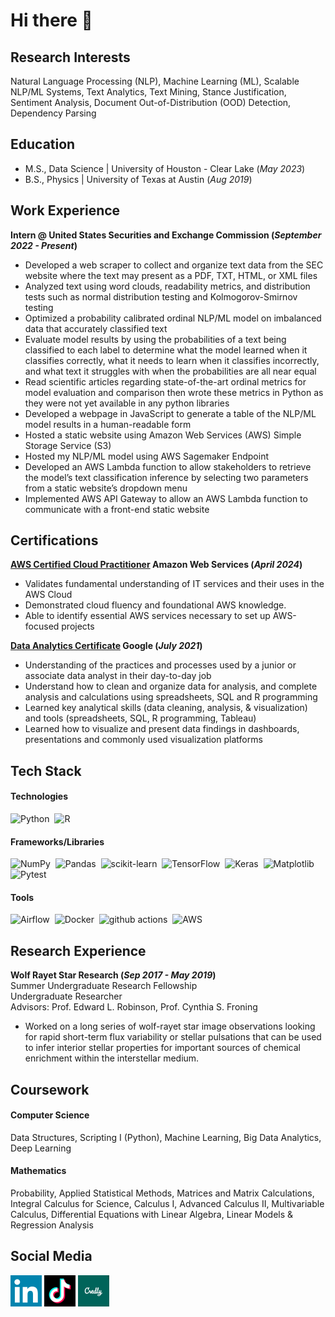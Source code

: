 # Hi there 👋

## Research Interests
Natural Language Processing (NLP), Machine Learning (ML), Scalable NLP/ML Systems, Text Analytics, Text Mining, Stance Justification, Sentiment Analysis, Document
Out-of-Distribution (OOD) Detection, Dependency Parsing

## Education
- M.S., Data Science | University of Houston - Clear Lake (_May 2023_)	 			        		
- B.S., Physics | University of Texas at Austin (_Aug 2019_)

## Work Experience
**Intern @ United States Securities and Exchange Commission (_September 2022 - Present_)**
- Developed a web scraper to collect and organize text data from the SEC website where the text may present as a PDF, TXT, HTML, or XML files
- Analyzed text using word clouds, readability metrics, and distribution tests such as normal distribution testing and Kolmogorov-Smirnov testing
- Optimized a probability calibrated ordinal NLP/ML model on imbalanced data that accurately classified text
- Evaluate model results by using the probabilities of a text being classified to each label to determine what the model learned when it classifies correctly, what it needs to learn when it classifies incorrectly, and what text it struggles with when the probabilities are all near equal
- Read scientific articles regarding state-of-the-art ordinal metrics for model evaluation and comparison then wrote these metrics in Python as they were not yet available in any python libraries
- Developed a webpage in JavaScript to generate a table of the NLP/ML model results in a human-readable form
- Hosted a static website using Amazon Web Services (AWS) Simple Storage Service (S3)
- Hosted my NLP/ML model using AWS Sagemaker Endpoint
- Developed an AWS Lambda function to allow stakeholders to retrieve the model’s text classification inference by selecting two parameters from a static website’s dropdown menu
- Implemented AWS API Gateway to allow an AWS Lambda function to communicate with a front-end static website

## Certifications
**[AWS Certified Cloud Practitioner](https://www.credly.com/badges/befa7f2e-a7d1-469f-b668-4f0fbdd2799a/linked_in_profile) Amazon Web Services (_April 2024_)**
- Validates fundamental understanding of IT services and their uses in the AWS Cloud
- Demonstrated cloud fluency and foundational AWS knowledge.
- Able to identify essential AWS services necessary to set up AWS-focused projects

**[Data Analytics Certificate](https://www.credly.com/badges/edbd22ab-9f23-4e62-938d-2868c1b49822/linked_in_profile) Google (_July 2021_)**
- Understanding of the practices and processes used by a junior or associate data analyst in their day-to-day job
- Understand how to clean and organize data for analysis, and complete analysis and calculations using spreadsheets, SQL and R programming
- Learned key analytical skills (data cleaning, analysis, & visualization) and tools (spreadsheets, SQL, R programming, Tableau)
- Learned how to visualize and present data findings in dashboards, presentations and commonly used visualization platforms

## Tech Stack
#### Technologies
![Python](https://img.shields.io/badge/-Python-05122A?style=flat&logo=python)&nbsp;
![R](https://img.shields.io/badge/r-%23276DC3.svg?style=for-the-badge&logo=r&logoColor=white)&nbsp;

#### Frameworks/Libraries
![NumPy](https://img.shields.io/badge/-NumPy-05122A?style=flat&logo=NumPy)&nbsp;
![Pandas](https://img.shields.io/badge/-Pandas-05122A?style=flat&logo=Pandas)&nbsp;
![scikit-learn](https://img.shields.io/badge/-scikit%20learn-05122A?style=flat&logo=scikit%20learn)&nbsp;
![TensorFlow](https://img.shields.io/badge/-TensorFlow-05122A?style=flat&logo=TensorFlow)&nbsp;
![Keras](https://img.shields.io/badge/-Keras-05122A?style=flat&logo=Keras)&nbsp;
![Matplotlib](https://img.shields.io/badge/Matplotlib-%23ffffff.svg?style=for-the-badge&logo=Matplotlib&logoColor=black)&nbsp;
![Pytest](https://img.shields.io/badge/-Pytest-05122A?style=flat&logo=Pytest)&nbsp;

#### Tools
![Airflow](https://img.shields.io/badge/-Airflow-05122A?style=flat&logo=Airflow)&nbsp;
![Docker](https://img.shields.io/badge/-Docker-05122A?style=flat&logo=Docker)&nbsp;
![github actions](https://img.shields.io/badge/-GitHub%20Actions-05122A?style=flat&logo=GitHub%20Actions)&nbsp;
![AWS](https://img.shields.io/badge/AWS-%23FF9900.svg?style=for-the-badge&logo=amazon-aws&logoColor=white)&nbsp;

## Research Experience
**Wolf Rayet Star Research	(_Sep 2017 - May 2019_)**  
Summer Undergraduate Research Fellowship  
Undergraduate Researcher  
Advisors: Prof. Edward L. Robinson, Prof. Cynthia S. Froning  
* Worked on a long series of wolf-rayet star image observations looking for rapid short-term flux variability or stellar pulsations that can be used to infer interior stellar properties for important sources of chemical enrichment within the interstellar medium.

<!-- ## Projects
### Project 1
[Link1](https://github.com/Steven-Herrera)

Description

![Image1](path/to/image)

### Project 2
[Link2](https://github.com/Steven-Herrera)

Description
-->

## Coursework
#### Computer Science
Data Structures, Scripting I (Python), Machine Learning, Big Data Analytics, Deep Learning
#### Mathematics
Probability, Applied Statistical Methods, Matrices and Matrix Calculations, Integral Calculus for Science, Calculus I, Advanced Calculus II, Multivariable Calculus, Differential Equations with Linear Algebra, Linear Models & Regression Analysis

## Social Media
[<img src="assets/img/linkedin_logo.png" width="50" height="50">](https://www.linkedin.com/in/steven-herrera-40916912a/)
[<img src="assets/img/tiktok_logo.png" width="50" height="50">](https://www.tiktok.com/@datadeluge)
[<img src="assets/img/credly_logo.png" width="50" height="50">](https://www.credly.com/users/steven-herrera.93db082b/badges)
